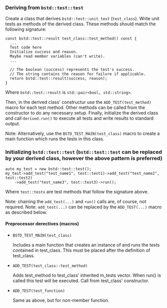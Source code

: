 ### Deriving from ```bstd::test::test```

Create a class that derives ```bstd::test::unit_test``` (```test_class```).
Write unit tests as methods of the derived class. These methods should match the following signature:

```
const bstd::test::result test_class::test_method() const {
  ...
  Test code here
  Initialize success and reason.
  Maybe read member variables (can't write).
  ...

  // The boolean (success) represents the test's success.
  // The string contains the reason for failure if applicable.
  return bstd::test::result(success, reason);
}
```

Where ```bstd::test::result``` is ```std::pair<bool, std::string>```.

Then, in the derived class' constructur use the ```ADD_TEST(test_method)``` macro for each test method. Other methods can be
called from the constructor to do any necessary setup.
Finally, initialize the derived class and call ```derived.run()``` to execute all tests and write results to standard output.

Note: Alternatively, use the ```BSTD_TEST_MAIN(test_class)``` macro to create a main function which runs the tests in this 
class.

### Initializing ```bstd::test::test``` (```bstd::test::test``` can be replaced by your derived class, however the above pattern is preferred)

```
auto my_test = new bstd::test::test();
my_test->add_test("test_name1", test::test1)->add_test("test_name2", test::test2)
    ->add_test("test_name3", test::test3)->run();
```

Where ```test::testx``` are test methods that follow the signature above.

Note: chaining the ```add_test(...)``` and ```run()``` calls are, of course, not required.
Note: ```add_test(...)``` can be replaced by the ```ADD_TEST(...)``` macro as described below.

#### Preprocessor derectives (macros)

* ```BSTD_TEST_MAIN(test_class)```
  
   Includes a main function that creates an instance of and runs the tests contained in test_class.
   This must be placed after the definition of test_class.

* ```ADD_TEST(test_class::test_method)```
  
   Adds test_method to test_class' inherited m_tests vector. When run() is called this test will be executed.
   Call from test_class' constructor.

* ```ADD_TEST(test_function)```
  
   Same as above, but for non-member function.
